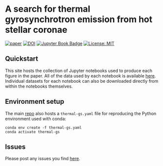 # A search for thermal gyrosynchrotron emission from hot stellar coronae

[![paper](https://img.shields.io/badge/read-the%20paper-B31B1B)](https://ui.adsabs.harvard.edu/abs/2022arXiv221011440G/abstract)
[![DOI](https://zenodo.org/badge/536387182.svg)](https://zenodo.org/badge/latestdoi/536387182)
[![Jupyter Book Badge](https://jupyterbook.org/badge.svg)](https://wwgolay.github.io/thermal-gs)
[![License: MIT](https://img.shields.io/badge/License-MIT-yellow.svg)](https://opensource.org/licenses/MIT)

## Quickstart
This site hosts the collection of Jupyter notebooks used to produce each figure in the paper. All of the data used by each notebook is available [here](https://www.dropbox.com/sh/64i659xalo68g44/AABX0dV2E5mxomblJr4QMS7ja?dl=1). Individual datasets for each notebook can also be downloaded directly from within the notebooks themselves.

## Environment setup
The main [repo](https://github.com/wwgolay/thermal-gs) also hosts a `thermal-gs.yaml` file for reproducing the Python environment used with conda:

```
conda env create -f thermal-gs.yaml
conda activate thermal-gs
```

## Issues
Please post any issues you find [here](https://github.com/wwgolay/thermal-gs/issues).